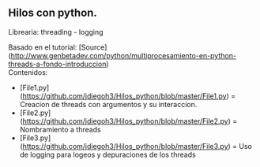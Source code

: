 ## Hilos con python.

Librearia:  threading - logging                                                                                                              

Basado en el tutorial: [Source] (http://www.genbetadev.com/python/multiprocesamiento-en-python-threads-a-fondo-introduccion)                 
Contenidos:

* [File1.py] (https://github.com/jdiegoh3/Hilos_python/blob/master/File1.py) = Creacion de threads con argumentos y su interaccion.
* [File2.py] (https://github.com/jdiegoh3/Hilos_python/blob/master/File2.py) = Nombramiento a threads
* [File3.py] (https://github.com/jdiegoh3/Hilos_python/blob/master/File3.py) = Uso de logging para logeos y depuraciones de los threads
